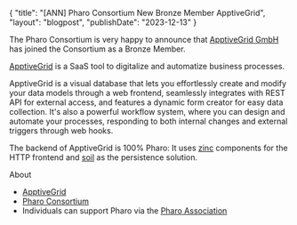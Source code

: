 {
"title": "[ANN] Pharo Consortium New Bronze Member ApptiveGrid",
"layout": "blogpost",
"publishDate": "2023-12-13"
}

The Pharo Consortium is very happy to announce that [ApptiveGrid GmbH](https://www.apptivegrid.de) has joined the Consortium as a Bronze Member.


[ApptiveGrid](https://www.apptivegrid.de) is a SaaS tool to digitalize and automatize business processes.

ApptiveGrid is a visual database that lets you effortlessly create and modify your data models through a web frontend, seamlessly integrates with REST API for external access, and features a dynamic form creator for easy data collection. It's also a powerful workflow system, where you can design and automate your processes, responding to both internal changes and external triggers through web hooks.

The backend of ApptiveGrid is 100% Pharo: It uses [zinc](https://github.com/svenvc/zinc) components for the HTTP frontend and [soil](https://github.com/ApptiveGrid/Soil) as the persistence solution.  

About

- [ApptiveGrid](https://www.apptivegrid.de)
- [Pharo Consortium](http://consortium.pharo.org)
- Individuals can support Pharo via the [Pharo Association](https://association.pharo.org)

